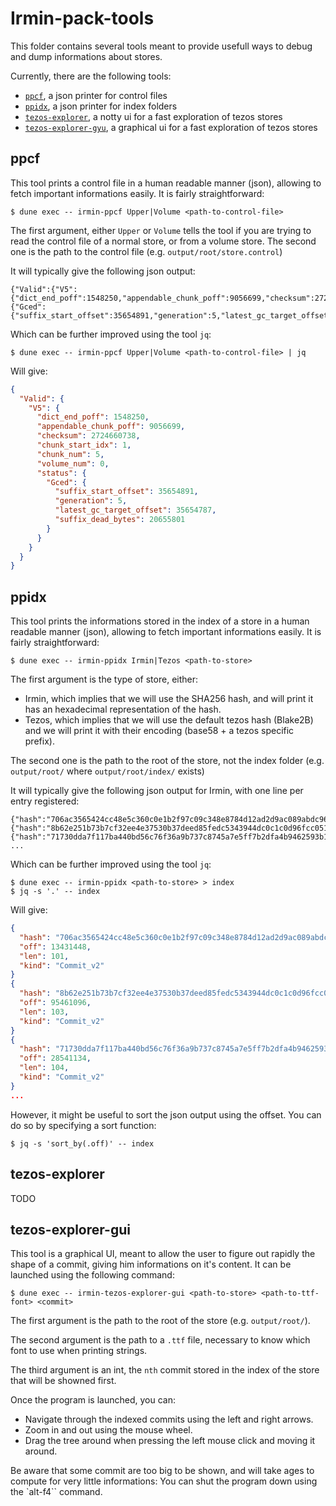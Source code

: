 # Irmin-pack-tools
This folder contains several tools meant to provide usefull ways to debug and dump informations about stores.

Currently, there are the following tools:
- [`ppcf`](#ppcf), a json printer for control files
- [`ppidx`](#ppidx), a json printer for index folders
- [`tezos-explorer`](#tezos-explorer), a notty ui for a fast exploration of tezos stores
- [`tezos-explorer-gyu`](#tezos-explorer-gui), a graphical ui for a fast exploration of tezos stores

## ppcf
This tool prints a control file in a human readable manner (json), allowing to fetch important informations easily.
It is fairly straightforward:
```shell
$ dune exec -- irmin-ppcf Upper|Volume <path-to-control-file>
```
The first argument, either `Upper` or `Volume` tells the tool if you are trying to read the control file of a normal store, or from a volume store.
The second one is the path to the control file (e.g. `output/root/store.control`)

It will typically give the following json output:
```
{"Valid":{"V5":{"dict_end_poff":1548250,"appendable_chunk_poff":9056699,"checksum":2724660738,"chunk_start_idx":1,"chunk_num":5,"volume_num":0,"status":{"Gced":{"suffix_start_offset":35654891,"generation":5,"latest_gc_target_offset":35654787,"suffix_dead_bytes":20655801}}}}}
```
Which can be further improved using the tool `jq`:
```shell
$ dune exec -- irmin-ppcf Upper|Volume <path-to-control-file> | jq
```
Will give:
```json
{
  "Valid": {
    "V5": {
      "dict_end_poff": 1548250,
      "appendable_chunk_poff": 9056699,
      "checksum": 2724660738,
      "chunk_start_idx": 1,
      "chunk_num": 5,
      "volume_num": 0,
      "status": {
        "Gced": {
          "suffix_start_offset": 35654891,
          "generation": 5,
          "latest_gc_target_offset": 35654787,
          "suffix_dead_bytes": 20655801
        }
      }
    }
  }
}
```

## ppidx
This tool prints the informations stored in the index of a store in a human readable manner (json), allowing to fetch important informations easily.
It is fairly straightforward:
```shell
$ dune exec -- irmin-ppidx Irmin|Tezos <path-to-store>
```
The first argument is the type of store, either:
- Irmin, which implies that we will use the SHA256 hash, and will print it has an hexadecimal representation of the hash.
- Tezos, which implies that we will use the default tezos hash (Blake2B) and we will print it with their encoding (base58 + a tezos specific prefix).

The second one is the path to the root of the store, not the index folder (e.g. `output/root/` where `output/root/index/` exists)

It will typically give the following json output for Irmin, with one line per entry registered:
```
{"hash":"706ac3565424cc48e5c360c0e1b2f97c09c348e8784d12ad2d9ac089abdc96c2","off":13431448,"len":101,"kind":"Commit_v2"}
{"hash":"8b62e251b73b7cf32ee4e37530b37deed85fedc5343944dc0c1c0d96fcc0515a","off":95461096,"len":103,"kind":"Commit_v2"}
{"hash":"71730dda7f117ba440bd56c76f36a9b737c8745a7e5ff7b2dfa4b9462593b14c","off":28541134,"len":104,"kind":"Commit_v2"}
...
```
Which can be further improved using the tool `jq`:
```shell
$ dune exec -- irmin-ppidx <path-to-store> > index
$ jq -s '.' -- index
```
Will give:
```json
{
  "hash": "706ac3565424cc48e5c360c0e1b2f97c09c348e8784d12ad2d9ac089abdc96c2",
  "off": 13431448,
  "len": 101,
  "kind": "Commit_v2"
}
{
  "hash": "8b62e251b73b7cf32ee4e37530b37deed85fedc5343944dc0c1c0d96fcc0515a",
  "off": 95461096,
  "len": 103,
  "kind": "Commit_v2"
}
{
  "hash": "71730dda7f117ba440bd56c76f36a9b737c8745a7e5ff7b2dfa4b9462593b14c",
  "off": 28541134,
  "len": 104,
  "kind": "Commit_v2"
}
...
```

However, it might be useful to sort the json output using the offset. You can do so by specifying a sort function:
```shell
$ jq -s 'sort_by(.off)' -- index
```

## tezos-explorer
TODO

## tezos-explorer-gui
This tool is a graphical UI, meant to allow the user to figure out rapidly the shape of a commit, giving him informations on it's content.
It can be launched using the following command:
```shell
$ dune exec -- irmin-tezos-explorer-gui <path-to-store> <path-to-ttf-font> <commit>
```

The first argument is the path to the root of the store (e.g. `output/root/`).

The second argument is the path to a `.ttf` file, necessary to know which font to use when printing strings.

The third argument is an int, the `nth` commit stored in the index of the store that will be showned first.

Once the program is launched, you can:
- Navigate through the indexed commits using the left and right arrows.
- Zoom in and out using the mouse wheel.
- Drag the tree around when pressing the left mouse click and moving it around.

Be aware that some commit are too big to be shown, and will take ages to compute for very little informations: You can shut the program down using the `alt-f4`` command.
